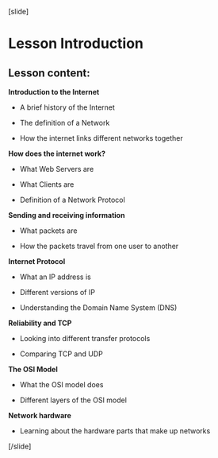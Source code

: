 [slide]

# Lesson Introduction

## Lesson content:

**Introduction to the Internet**

- A brief history of the Internet

- The definition of a Network

- How the internet links different networks together

**How does the internet work?**

- What Web Servers are

- What Clients are

- Definition of a Network Protocol

**Sending and receiving information**

- What packets are

- How the packets travel from one user to another

**Internet Protocol**

- What an IP address is

- Different versions of IP

- Understanding the Domain Name System (DNS)

**Reliability and TCP**

- Looking into different transfer protocols

- Comparing TCP and UDP

**The OSI Model**

- What the OSI model does

- Different layers of the OSI model

**Network hardware**

- Learning about the hardware parts that make up networks

[/slide]
